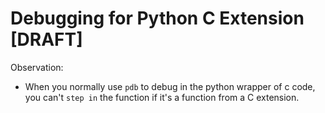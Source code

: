 # Debugging for Python C Extension [DRAFT]

Observation:
- When you normally use `pdb` to debug in the python wrapper of c code, you can't `step in` the function if it's a function from a C extension.